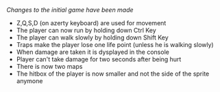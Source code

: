 *Changes to the initial game have been made*

-  Z,Q,S,D (on azerty keyboard) are used for movement <br>
-  The player can now run by holding down Ctrl Key <br>
-  The player can walk slowly by holding down Shift Key <br>
-  Traps make the player lose one life point (unless he is walking slowly) <br>
-  When damage are taken it is dysplayed in the console
-  Player can't take damage for two seconds after being hurt
-  There is now two maps<br>
-  The hitbox of the player is now smaller and not the side of the sprite anymone
